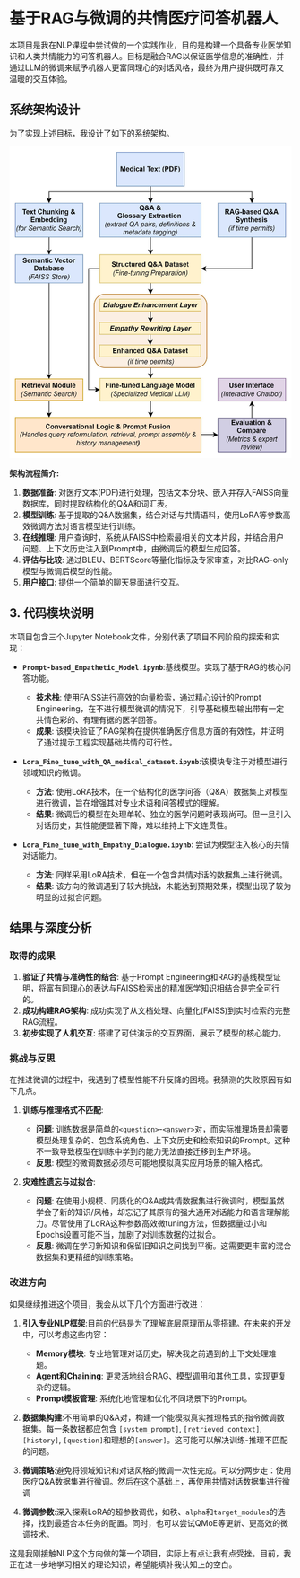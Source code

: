 # 基于RAG与微调的共情医疗问答机器人

本项目是我在NLP课程中尝试做的一个实践作业，目的是构建一个具备专业医学知识和人类共情能力的问答机器人。目标是融合RAG以保证医学信息的准确性，并通过LLM的微调来赋予机器人更富同理心的对话风格，最终为用户提供既可靠又温暖的交互体验。


## 系统架构设计

为了实现上述目标，我设计了如下的系统架构。

![Architecture Flow](./architecture.jpg)

**架构流程简介:**

1.  **数据准备**: 对医疗文本(PDF)进行处理，包括文本分块、嵌入并存入FAISS向量数据库，同时提取结构化的Q&A和词汇表。
2.  **模型训练**: 基于提取的Q&A数据集，结合对话与共情语料，使用LoRA等参数高效微调方法对语言模型进行训练。
3.  **在线推理**: 用户查询时，系统从FAISS中检索最相关的文本片段，并结合用户问题、上下文历史注入到Prompt中，由微调后的模型生成回答。
4.  **评估与比较**: 通过BLEU、BERTScore等量化指标及专家审查，对比RAG-only模型与微调后模型的性能。
5.  **用户接口**: 提供一个简单的聊天界面进行交互。

## 3. 代码模块说明

本项目包含三个Jupyter Notebook文件，分别代表了项目不同阶段的探索和实现：

* **`Prompt-based_Empathetic_Model.ipynb`**:基线模型。实现了基于RAG的核心问答功能。
    * **技术栈**: 使用FAISS进行高效的向量检索，通过精心设计的Prompt Engineering，在不进行模型微调的情况下，引导基础模型输出带有一定共情色彩的、有理有据的医学回答。
    * **成果**: 该模块验证了RAG架构在提供准确医疗信息方面的有效性，并证明了通过提示工程实现基础共情的可行性。
    
* **`Lora_Fine_tune_with_QA_medical_dataset.ipynb`**:该模块专注于对模型进行领域知识的微调。
    * **方法**: 使用LoRA技术，在一个结构化的医学问答（Q&A）数据集上对模型进行微调，旨在增强其对专业术语和问答模式的理解。
    * **结果**: 微调后的模型在处理单轮、独立的医学问题时表现尚可。但一旦引入对话历史，其性能便显著下降，难以维持上下文连贯性。
    
* **`Lora_Fine_tune_with_Empathy_Dialogue.ipynb`**: 尝试为模型注入核心的共情对话能力。
    * **方法**: 同样采用LoRA技术，但在一个包含共情对话的数据集上进行微调。
    * **结果**: 该方向的微调遇到了较大挑战，未能达到预期效果，模型出现了较为明显的过拟合问题。

## 结果与深度分析

### 取得的成果

1.  **验证了共情与准确性的结合**: 基于Prompt Engineering和RAG的基线模型证明，将富有同理心的表达与FAISS检索出的精准医学知识相结合是完全可行的。
2.  **成功构建RAG架构**: 成功实现了从文档处理、向量化(FAISS)到实时检索的完整RAG流程。
3.  **初步实现了人机交互**: 搭建了可供演示的交互界面，展示了模型的核心能力。

### 挑战与反思

在推进微调的过程中，我遇到了模型性能不升反降的困境。我猜测的失败原因有如下几点。

1.  **训练与推理格式不匹配**:
    * **问题**: 训练数据是简单的`<question>`-`<answer>`对，而实际推理场景却需要模型处理复杂的、包含系统角色、上下文历史和检索知识的Prompt。这种不一致导致模型在训练中学到的能力无法直接迁移到生产环境。
    * **反思**: 模型的微调数据必须尽可能地模拟真实应用场景的输入格式。

2.  **灾难性遗忘与过拟合**:
    * **问题**: 在使用小规模、同质化的Q&A或共情数据集进行微调时，模型虽然学会了新的知识/风格，却忘记了其原有的强大通用对话能力和语言理解能力。尽管使用了LoRA这种参数高效微tuning方法，但数据量过小和Epochs设置可能不当，加剧了对训练数据的过拟合。
    * **反思**: 微调在学习新知识和保留旧知识之间找到平衡。这需要更丰富的混合数据集和更精细的训练策略。

### 改进方向

如果继续推进这个项目，我会从以下几个方面进行改进：

1.  **引入专业NLP框架**:目前的代码是为了理解底层原理而从零搭建。在未来的开发中，可以考虑这些内容：
    
    * **Memory模块**: 专业地管理对话历史，解决我之前遇到的上下文处理难题。
    * **Agent和Chaining**: 更灵活地组合RAG、模型调用和其他工具，实现更复杂的逻辑。
    * **Prompt模板管理**: 系统化地管理和优化不同场景下的Prompt。

2. **数据集构建**:不用简单的Q&A对，构建一个能模拟真实推理格式的指令微调数据集。每一条数据都应包含 `[system_prompt]`, `[retrieved_context]`, `[history]`, `[question]`和理想的`[answer]`。这可能可以解决训练-推理不匹配的问题。

3. **微调策略**:避免将领域知识和对话风格的微调一次性完成。可以分两步走：使用医疗Q&A数据集进行微调。然后在这个基础上，再使用共情对话数据集进行微调

4. **微调参数**:深入探索LoRA的超参数调优，如秩、`alpha`和`target_modules`的选择，找到最适合本任务的配置。同时，也可以尝试QMoE等更新、更高效的微调技术。

   



这是我刚接触NLP这个方向做的第一个项目，实际上有点让我有点受挫。目前，我正在进一步地学习相关的理论知识，希望能填补我认知上的空白。





